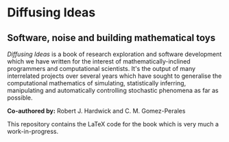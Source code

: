 # Diffusing Ideas
## Software, noise and building mathematical toys

_Diffusing Ideas_ is a book of research exploration and software development which we have written for the interest of mathematically-inclined programmers and computational scientists. It's the output of many interrelated projects over several years which have sought to generalise the computational mathematics of simulating, statistically inferring, manipulating and automatically controlling stochastic phenomena as far as possible.

**Co-authored by:** Robert J. Hardwick and C. M. Gomez-Perales

This repository contains the LaTeX code for the book which is very much a work-in-progress.